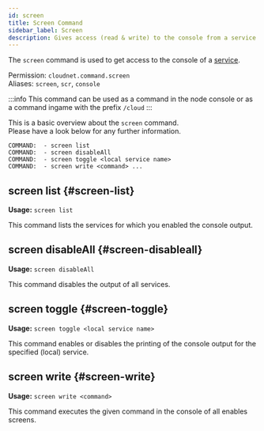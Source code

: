 ```yaml
---
id: screen
title: Screen Command
sidebar_label: Screen
description: Gives access (read & write) to the console from a service.
---
```


The `screen` command is used to get access to the console of a [service](../components/services.md).

Permission: `cloudnet.command.screen`  
Aliases: `screen`, `scr`, `console`

:::info
This command can be used as a command in the node console or as a command ingame with the prefix `/cloud`
:::

This is a basic overview about the `screen` command.  
Please have a look below for any further information.

```
COMMAND:  - screen list
COMMAND:  - screen disableAll
COMMAND:  - screen toggle <local service name>
COMMAND:  - screen write <command> ...
```

## screen list {#screen-list}

**Usage:** `screen list`

This command lists the services for which you enabled the console output.

## screen disableAll {#screen-disableall}

**Usage:** `screen disableAll`

This command disables the output of all services.

## screen toggle {#screen-toggle}

**Usage:** `screen toggle <local service name>`

This command enables or disables the printing of the console output for the specified (local) service.

## screen write {#screen-write}

**Usage:** `screen write <command>`

This command executes the given command in the console of all enables screens.
